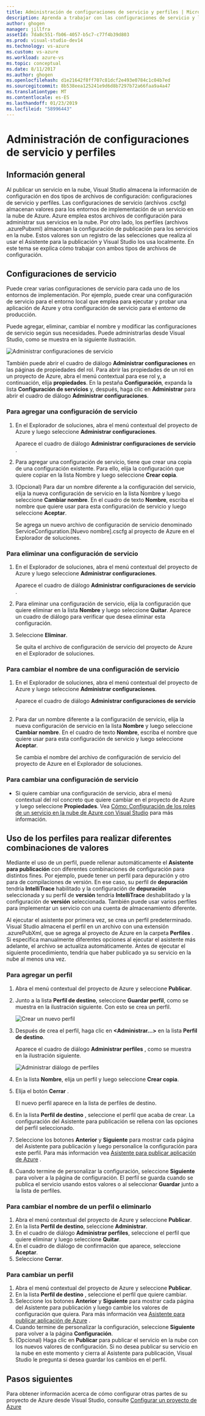 ```yaml
---
title: Administración de configuraciones de servicio y perfiles | Microsoft Docs
description: Aprenda a trabajar con las configuraciones de servicio y los archivos de configuración de perfiles que almacenan la configuración de los entornos de implementación y la configuración de publicación para los servicios en la nube.
author: ghogen
manager: jillfra
assetId: 7da8c551-fb06-4057-b5c7-c77f4b39d803
ms.prod: visual-studio-dev14
ms.technology: vs-azure
ms.custom: vs-azure
ms.workload: azure-vs
ms.topic: conceptual
ms.date: 8/11/2017
ms.author: ghogen
ms.openlocfilehash: d1e21642f8ff707c81dcf2e493e0784c1c04b7ed
ms.sourcegitcommit: 8b538eea125241e9d6d8b7297b72a66faa9a4a47
ms.translationtype: MT
ms.contentlocale: es-ES
ms.lasthandoff: 01/23/2019
ms.locfileid: "58996443"
---
```

# <a name="how-to-manage-service-configurations-and-profiles"></a>Administración de configuraciones de servicio y perfiles
## <a name="overview"></a>Información general
Al publicar un servicio en la nube, Visual Studio almacena la información de configuración en dos tipos de archivos de configuración: configuraciones de servicio y perfiles. Las configuraciones de servicio (archivos .cscfg) almacenan valores para los entornos de implementación de un servicio en la nube de Azure. Azure emplea estos archivos de configuración para administrar sus servicios en la nube. Por otro lado, los perfiles (archivos .azurePubxml) almacenan la configuración de publicación para los servicios en la nube. Estos valores son un registro de las selecciones que realiza al usar el Asistente para la publicación y Visual Studio los usa localmente. En este tema se explica cómo trabajar con ambos tipos de archivos de configuración.

## <a name="service-configurations"></a>Configuraciones de servicio
Puede crear varias configuraciones de servicio para cada uno de los entornos de implementación. Por ejemplo, puede crear una configuración de servicio para el entorno local que emplea para ejecutar y probar una aplicación de Azure y otra configuración de servicio para el entorno de producción.

Puede agregar, eliminar, cambiar el nombre y modificar las configuraciones de servicio según sus necesidades. Puede administrarlas desde Visual Studio, como se muestra en la siguiente ilustración.

![Administrar configuraciones de servicio](./media/vs-azure-tools-service-configurations-and-profiles-how-to-manage/manage-service-config.png)

También puede abrir el cuadro de diálogo **Administrar configuraciones** en las páginas de propiedades del rol. Para abrir las propiedades de un rol en un proyecto de Azure, abra el menú contextual para ese rol y, a continuación, elija **propiedades**. En la pestaña **Configuración**, expanda la lista **Configuración de servicios** y, después, haga clic en **Administrar** para abrir el cuadro de diálogo **Administrar configuraciones**.

### <a name="to-add-a-service-configuration"></a>Para agregar una configuración de servicio
1. En el Explorador de soluciones, abra el menú contextual del proyecto de Azure y luego seleccione **Administrar configuraciones**.
   
    Aparece el cuadro de diálogo **Administrar configuraciones de servicio** .
2. Para agregar una configuración de servicio, tiene que crear una copia de una configuración existente. Para ello, elija la configuración que quiere copiar en la lista Nombre y luego seleccione **Crear copia**.
3. (Opcional) Para dar un nombre diferente a la configuración del servicio, elija la nueva configuración de servicio en la lista Nombre y luego seleccione **Cambiar nombre**. En el cuadro de texto **Nombre**, escriba el nombre que quiere usar para esta configuración de servicio y luego seleccione **Aceptar**.
   
    Se agrega un nuevo archivo de configuración de servicio denominado ServiceConfiguration.[Nuevo nombre].cscfg al proyecto de Azure en el Explorador de soluciones.

### <a name="to-delete-a-service-configuration"></a>Para eliminar una configuración de servicio
1. En el Explorador de soluciones, abra el menú contextual del proyecto de Azure y luego seleccione **Administrar configuraciones**.
   
    Aparece el cuadro de diálogo **Administrar configuraciones de servicio** .
2. Para eliminar una configuración de servicio, elija la configuración que quiere eliminar en la lista **Nombre** y luego seleccione **Quitar**. Aparece un cuadro de diálogo para verificar que desea eliminar esta configuración.
3. Seleccione **Eliminar**.
   
     Se quita el archivo de configuración de servicio del proyecto de Azure en el Explorador de soluciones.

### <a name="to-rename-a-service-configuration"></a>Para cambiar el nombre de una configuración de servicio
1. En el Explorador de soluciones, abra el menú contextual del proyecto de Azure y luego seleccione **Administrar configuraciones**.
   
    Aparece el cuadro de diálogo **Administrar configuraciones de servicio** .
2. Para dar un nombre diferente a la configuración de servicio, elija la nueva configuración de servicio en la lista **Nombre** y luego seleccione **Cambiar nombre**. En el cuadro de texto **Nombre**, escriba el nombre que quiere usar para esta configuración de servicio y luego seleccione **Aceptar**.
   
    Se cambia el nombre del archivo de configuración de servicio del proyecto de Azure en el Explorador de soluciones.

### <a name="to-change-a-service-configuration"></a>Para cambiar una configuración de servicio
* Si quiere cambiar una configuración de servicio, abra el menú contextual del rol concreto que quiere cambiar en el proyecto de Azure y luego seleccione **Propiedades**. Vea [Cómo: Configuración de los roles de un servicio en la nube de Azure con Visual Studio](vs-azure-tools-configure-roles-for-cloud-service.md) para más información.

## <a name="make-different-setting-combinations-by-using-profiles"></a>Uso de los perfiles para realizar diferentes combinaciones de valores
Mediante el uso de un perfil, puede rellenar automáticamente el **Asistente para publicación** con diferentes combinaciones de configuración para distintos fines. Por ejemplo, puede tener un perfil para depuración y otro para de compilaciones de versión. En ese caso, su perfil de **depuración** tendría **IntelliTrace** habilitado y la configuración de **depuración** seleccionada y su perfil de **versión** tendría **IntelliTrace** deshabilitado y la configuración de **versión** seleccionada. También puede usar varios perfiles para implementar un servicio con una cuenta de almacenamiento diferente.

Al ejecutar el asistente por primera vez, se crea un perfil predeterminado. Visual Studio almacena el perfil en un archivo con una extensión .azurePubXml, que se agrega al proyecto de Azure en la carpeta **Perfiles** . Si especifica manualmente diferentes opciones al ejecutar el asistente más adelante, el archivo se actualiza automáticamente. Antes de ejecutar el siguiente procedimiento, tendría que haber publicado ya su servicio en la nube al menos una vez.

### <a name="to-add-a-profile"></a>Para agregar un perfil
1. Abra el menú contextual del proyecto de Azure y seleccione **Publicar**.
2. Junto a la lista **Perfil de destino**, seleccione **Guardar perfil**, como se muestra en la ilustración siguiente. Con esto se crea un perfil.
   
    ![Crear un nuevo perfil](./media/vs-azure-tools-service-configurations-and-profiles-how-to-manage/create-new-profile.png)
3. Después de crea el perfil, haga clic en **<Administrar...>** en la lista **Perfil de destino**.
   
    Aparece el cuadro de diálogo **Administrar perfiles** , como se muestra en la ilustración siguiente.
   
    ![Administrar diálogo de perfiles](./media/vs-azure-tools-service-configurations-and-profiles-how-to-manage/manage-profiles.png)
4. En la lista **Nombre**, elija un perfil y luego seleccione **Crear copia**.
5. Elija el botón **Cerrar** .
   
    El nuevo perfil aparece en la lista de perfiles de destino.
6. En la lista **Perfil de destino** , seleccione el perfil que acaba de crear. La configuración del Asistente para publicación se rellena con las opciones del perfil seleccionado.
7. Seleccione los botones **Anterior** y **Siguiente** para mostrar cada página del Asistente para publicación y luego personalice la configuración para este perfil. Para más información vea [Asistente para publicar aplicación de Azure](http://go.microsoft.com/fwlink/p/?LinkID=623085) .
8. Cuando termine de personalizar la configuración, seleccione **Siguiente** para volver a la página de configuración. El perfil se guarda cuando se publica el servicio usando estos valores o al seleccionar **Guardar** junto a la lista de perfiles.

### <a name="to-rename-or-delete-a-profile"></a>Para cambiar el nombre de un perfil o eliminarlo 
1. Abra el menú contextual del proyecto de Azure y seleccione **Publicar**.
2. En la lista **Perfil de destino**, seleccione **Administrar**.
3. En el cuadro de diálogo **Administrar perfiles**, seleccione el perfil que quiere eliminar y luego seleccione **Quitar**.
4. En el cuadro de diálogo de confirmación que aparece, seleccione **Aceptar**.
5. Seleccione **Cerrar**.

### <a name="to-change-a-profile"></a>Para cambiar un perfil
1. Abra el menú contextual del proyecto de Azure y seleccione **Publicar**.
2. En la lista **Perfil de destino** , seleccione el perfil que quiere cambiar.
3. Seleccione los botones **Anterior** y **Siguiente** para mostrar cada página del Asistente para publicación y luego cambie los valores de configuración que quiera. Para más información vea [Asistente para publicar aplicación de Azure](http://go.microsoft.com/fwlink/p/?LinkID=623085) .
4. Cuando termine de personalizar la configuración, seleccione **Siguiente** para volver a la página **Configuración**.
5. (Opcional) Haga clic en **Publicar** para publicar el servicio en la nube con los nuevos valores de configuración. Si no desea publicar su servicio en la nube en este momento y cierra al Asistente para publicación, Visual Studio le pregunta si desea guardar los cambios en el perfil.

## <a name="next-steps"></a>Pasos siguientes
Para obtener información acerca de cómo configurar otras partes de su proyecto de Azure desde Visual Studio, consulte [Configurar un proyecto de Azure](http://go.microsoft.com/fwlink/p/?LinkID=623075)
